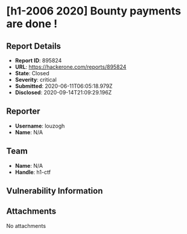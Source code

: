 # [h1-2006 2020] Bounty payments are done !

## Report Details
- **Report ID**: 895824
- **URL**: https://hackerone.com/reports/895824
- **State**: Closed
- **Severity**: critical
- **Submitted**: 2020-06-11T06:05:18.979Z
- **Disclosed**: 2020-09-14T21:09:29.196Z

## Reporter
- **Username**: louzogh
- **Name**: N/A

## Team
- **Name**: N/A
- **Handle**: h1-ctf

## Vulnerability Information


## Attachments
No attachments
